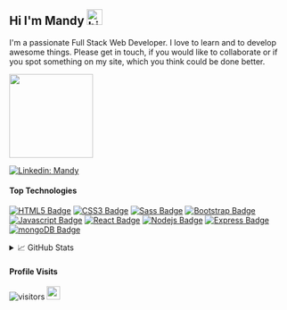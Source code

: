 ## Hi I'm Mandy <img src="https://user-images.githubusercontent.com/1303154/88677602-1635ba80-d120-11ea-84d8-d263ba5fc3c0.gif" width="28px" alt="hi">


I'm a passionate Full Stack Web Developer. I love to learn and to develop awesome things. Please get in touch, if you would like
to collaborate or if you spot something on my site, which you think could be done better.

<img src="https://media.giphy.com/media/O2PhyxtkFwCtUO6nen/giphy.gif" width="150">


[![Linkedin: Mandy](https://img.shields.io/badge/-MandyNeumeyer-blue?style=flat-square&logo=Linkedin&logoColor=white&link=https://www.linkedin.com/in/mandy-neumeyer/)](https://www.linkedin.com/in/mandy-neumeyer-0753451b2/)

#### Top Technologies

<!-- TODO: Make technologies links takes you to repositories -->
[![HTML5 Badge](https://img.shields.io/badge/HTML5-E34F26?style=for-the-badge&labelColor=black&logo=html5&logoColor=E34F26)](#) [![CSS3 Badge](https://img.shields.io/badge/CSS3-1572B6?style=for-the-badge&labelColor=black&logo=css3&logoColor=1572B6)](#) [![Sass Badge](https://img.shields.io/badge/Sass-CC6699?style=for-the-badge&labelColor=black&logo=sass&logoColor=CC6699)](#) [![Bootstrap Badge](https://img.shields.io/badge/Bootstrap-563D7C?style=for-the-badge&labelColor=black&logo=bootstrap&logoColor=563D7C)](#) [![Javascript Badge](https://img.shields.io/badge/-Javascript-F0DB4F?style=for-the-badge&labelColor=black&logo=javascript&logoColor=F0DB4F)](#) [![React Badge](https://img.shields.io/badge/-React-61DBFB?style=for-the-badge&labelColor=black&logo=react&logoColor=61DBFB)](#) [![Nodejs Badge](https://img.shields.io/badge/-Nodejs-3C873A?style=for-the-badge&labelColor=black&logo=node.js&logoColor=3C873A)](#) [![Express Badge](https://img.shields.io/badge/-Éxpress.js-404D59?style=for-the-badge&labelColor=black&logo=node.js&logoColor=F0DB4F)](#) [![mongoDB Badge](https://img.shields.io/badge/MongoDB-4EA94B?style=for-the-badge&labelColor=black&logo=mongodb&logoColor=4EA94B)](#) 


	

<!-- badges -->
<!-- https://dev.to/envoy_/150-badges-for-github-pnk -->

<details>
  <summary>&#x1f4c8; GitHub Stats</summary>
	
[![Top Langs](https://github-readme-stats.vercel.app/api/top-langs/?username=MandyNeumeyer&theme=radical)](https://github.com/anuraghazra/github-readme-stats)

![Anurag's github stats](https://github-readme-stats.vercel.app/api?username=MandyNeumeyer&show_icons=true&theme=radical)
 
</details>





#### Profile Visits 

![visitors](https://visitor-badge.glitch.me/badge?page_id=mandyneumeyer.mandyneumeyer)
<img src="https://github.com/TheDudeThatCode/TheDudeThatCode/blob/master/Assets/Earth.gif" width="24px">

